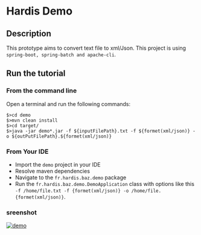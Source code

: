 # Hardis Demo

## Description

This prototype aims to convert text file to xml/Json.
This project is using `spring-boot, spring-batch and apache-cli`.

## Run the tutorial

### From the command line

Open a terminal and run the following commands:

```
$>cd demo
$>mvn clean install
$>cd target/
$>java -jar demo*.jar -f ${inputFilePath}.txt -f ${formet(xml/json)} -o ${outPutFilePath}.${formet(xml/json)}
```

### From Your IDE

* Import the `demo` project in your IDE
* Resolve maven dependencies
* Navigate to the `fr.hardis.baz.demo` package
* Run the `fr.hardis.baz.demo.DemoApplication` class with options like this `-f /home/file.txt -f {formet(xml/json)} -o /home/file.{formet(xml/json)}`.



### sreenshot
[
![demo](https://user-images.githubusercontent.com/9928529/29271610-9a236b66-80fc-11e7-8174-609db21cef0b.png)
](url)

